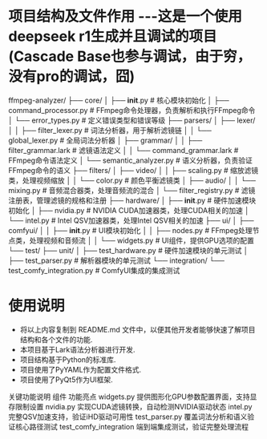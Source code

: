 # 项目结构及文件作用 ---这是一个使用deepseek r1生成并且调试的项目(Cascade Base也参与调试，由于穷，没有pro的调试，囧)

ffmpeg-analyzer/
├── core/
│   ├── __init__.py               # 核心模块初始化
│   ├── command_processor.py       # FFmpeg命令处理器，负责解析和执行FFmpeg命令
│   └── error_types.py             # 定义错误类型和错误等级
├── parsers/
│   ├── lexer/
│   │   ├── filter_lexer.py       # 词法分析器，用于解析滤镜链
│   │   └── global_lexer.py        # 全局词法分析器
│   ├── grammar/
│   │   ├── filter_grammar.lark    # 滤镜语法定义
│   │   └── command_grammar.lark    # FFmpeg命令语法定义
│   └── semantic_analyzer.py       # 语义分析器，负责验证FFmpeg命令的语义
├── filters/
│   ├── video/
│   │   ├── scaling.py             # 缩放滤镜类，处理视频缩放
│   │   └── color.py               # 颜色平衡滤镜类
│   ├── audio/
│   │   └── mixing.py              # 音频混合器类，处理音频流的混合
│   └── filter_registry.py          # 滤镜注册表，管理滤镜的规格和注册
├── hardware/
│   ├── __init__.py                # 硬件加速模块初始化
│   ├── nvidia.py                  # NVIDIA CUDA加速器类，处理CUDA相关的加速
│   └── intel.py                   # Intel QSV加速器类，处理Intel QSV相关的加速
├── ui/
│   ├── comfyui/
│   │   ├── __init__.py            # UI模块初始化
│   │   ├── nodes.py               # FFmpeg处理节点类，处理视频和音频流
│   │   └── widgets.py             # UI组件，提供GPU选项的配置
└── test/
    ├── unit/
    │   ├── test_hardware.py       # 硬件加速模块的单元测试
    │   ├── test_parser.py         # 解析器模块的单元测试
    └── integration/
        └── test_comfy_integration.py # ComfyUI集成的集成测试

# 使用说明
- 将以上内容复制到 README.md 文件中，以便其他开发者能够快速了解项目结构和各个文件的功能.
- 本项目基于Lark语法分析器进行开发.
- 项目结构基于Python的标准库.
- 项目使用了PyYAML作为配置文件格式.
- 项目使用了PyQt5作为UI框架.

关键功能说明
组件	功能亮点
widgets.py	提供图形化GPU参数配置界面，支持显存限制设置
nvidia.py	实现CUDA滤镜转换，自动检测NVIDIA驱动状态
intel.py	完整QSV加速支持，验证iHD驱动可用性
test_parser.py	覆盖词法分析和语义验证核心路径测试
test_comfy_integration	端到端集成测试，验证完整处理流程
